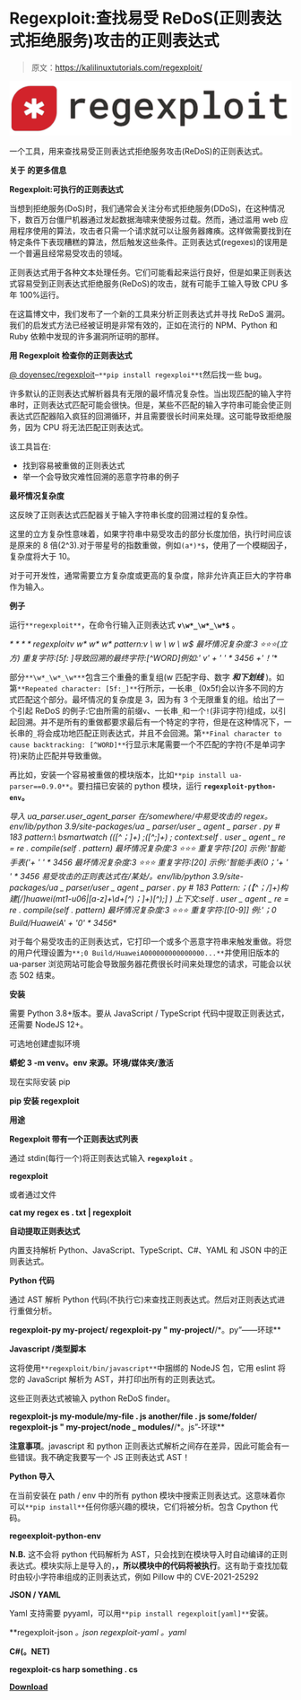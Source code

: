 # Regexploit:查找易受 ReDoS(正则表达式拒绝服务)攻击的正则表达式

> 原文：<https://kalilinuxtutorials.com/regexploit/>

[![Regexploit : Find Regular Expressions Which Are Vulnerable To ReDoS (Regular Expression Denial Of Service)](img/7ebba58db5a92a93900857782603cb1f.png "Regexploit : Find Regular Expressions Which Are Vulnerable To ReDoS (Regular Expression Denial Of Service)")](https://1.bp.blogspot.com/-SA0oGqdoFmk/YPgGnYlmnfI/AAAAAAAAKJU/wvrMBDWXUcU-4hsghvHjzmc48cocfqxjQCLcBGAsYHQ/s1939/1%2B%25281%2529.png)

一个工具，用来查找易受正则表达式拒绝服务攻击(ReDoS)的正则表达式。

**关于** **的更多信息**

**Regexploit:可执行的正则表达式**

当想到拒绝服务(DoS)时，我们通常会关注分布式拒绝服务(DDoS)，在这种情况下，数百万台僵尸机器通过发起数据海啸来使服务过载。然而，通过滥用 web 应用程序使用的算法，攻击者只需一个请求就可以让服务器瘫痪。这样做需要找到在特定条件下表现糟糕的算法，然后触发这些条件。正则表达式(regexes)的误用是一个普遍且经常易受攻击的领域。

正则表达式用于各种文本处理任务。它们可能看起来运行良好，但是如果正则表达式容易受到正则表达式拒绝服务(ReDoS)的攻击，就有可能手工输入导致 CPU 多年 100%运行。

在这篇博文中，我们发布了一个新的工具来分析正则表达式并寻找 ReDoS 漏洞。我们的启发式方法已经被证明是非常有效的，正如在流行的 NPM、Python 和 Ruby 依赖中发现的许多漏洞所证明的那样。

**用 Regexploit 检查你的正则表达式**

[@ doyensec/regexploit](https://github.com/doyensec/regexploit)–`**pip install regexploi**t`然后找一些 bug。

许多默认的正则表达式解析器具有无限的最坏情况复杂性。当出现匹配的输入字符串时，正则表达式匹配可能会很快。但是，某些不匹配的输入字符串可能会使正则表达式匹配器陷入疯狂的回溯循环，并且需要很长时间来处理。这可能导致拒绝服务，因为 CPU 将无法匹配正则表达式。

该工具旨在:

*   找到容易被重做的正则表达式
*   举一个会导致灾难性回溯的恶意字符串的例子

**最坏情况复杂度**

这反映了正则表达式匹配器关于输入字符串长度的回溯过程的复杂性。

这里的立方复杂性意味着，如果字符串中易受攻击的部分长度加倍，执行时间应该是原来的 8 倍(2^3).对于带星号的指数重做，例如`(a*)*$`，使用了一个模糊因子，复杂度将大于 10。

对于可开发性，通常需要立方复杂度或更高的复杂度，除非允许真正巨大的字符串作为输入。

**例子**

运行`**regexploit**`，在命令行输入正则表达式 **`v\w*_\w*_\w*$`** 。

**$****regexploit
v \ w*\ w*\ w*$ pattern:v \ w \ w \ w*$
最坏情况复杂度:3 ⭐⭐⭐(立方)
重复字符:[5f: *]导致回溯的最终字符:[^WORD]例如:' v' + '* ' * 3456 +'！'**

部分`**\w*_\w*_\w***`包含三个重叠的重复组(w 匹配字母、数字 ***和下划线*** )。如第`**Repeated character: [5f:_]**`行所示，一长串`_` (0x5f)会以许多不同的方式匹配这个部分。最坏情况的复杂度是 3，因为有 3 个无限重复的组。给出了一个引起 ReDoS 的例子:它由所需的前缀`v`、一长串`_`和一个`!`(非词字符)组成，以引起回溯。并不是所有的重做都要求最后有一个特定的字符，但是在这种情况下，一长串的`_`将会成功地匹配正则表达式，并且不会回溯。第`**Final character to cause backtracking: [^WORD]**`行显示末尾需要一个不匹配的字符(不是单词字符)来防止匹配并导致重做。

再比如，安装一个容易被重做的模块版本，比如`**pip install ua-parser==0.9.0**`。要扫描已安装的 python 模块，运行 **`regexploit-python-env`。**

**导入 ua_parser.user_agent_parser
在/somewhere/中易受攻击的 regex。env/lib/python 3.9/site-packages/ua _ parser/user _ agent _ parser . py # 183
pattern:\ bsmartwatch *(*([^；]+) *;*([^;]+) *;
context:self . user _ agent _ re = re . compile(self . pattern)
最坏情况复杂度:3 ⭐⭐⭐
重复字符:[20]
示例:'智能手表('+ ' ' * 3456
最坏情况复杂度:3 ⭐⭐⭐
重复字符:[20]
示例:'智能手表(0；'+ ' ' * 3456
易受攻击的正则表达式在/某处/。env/lib/python 3.9/site-packages/ua _ parser/user _ agent _ parser . py # 183
Pattern:；*(【^；/]+)构建[/]huawei(mt1-u06|[a-z]+\d+[^)；]+)[^);]* )
上下文:self . user _ agent _ re = re . compile(self . pattern)
最坏情况复杂度:3 ⭐⭐⭐
重复字符:[[0-9]]
例:'；0 Build/HuaweiA' + '0' * 3456**

对于每个易受攻击的正则表达式，它打印一个或多个恶意字符串来触发重做。将您的用户代理设置为`**;0 Build/HuaweiA000000000000000...**`并使用旧版本的 ua-parser 浏览网站可能会导致服务器花费很长时间来处理您的请求，可能会以状态 502 结束。

**安装**

需要 Python 3.8+版本。要从 JavaScript / TypeScript 代码中提取正则表达式，还需要 NodeJS 12+。

可选地创建虚拟环境

**蟒蛇 3 -m venv。env
来源。环境/媒体夹/激活**

现在实际安装 pip

**pip 安装 regexploit**

**用途**

**Regexploit 带有一个正则表达式列表**

通过 stdin(每行一个)将正则表达式输入 **`regexploit`** 。

**regexploit**

或者通过文件

**cat my regex es . txt | regexploit**

**自动提取正则表达式**

内置支持解析 Python、JavaScript、TypeScript、C#、YAML 和 JSON 中的正则表达式。

**Python 代码**

通过 AST 解析 Python 代码(不执行它)来查找正则表达式。然后对正则表达式进行重做分析。

**regexploit-py my-project/
regexploit-py " my-project/**/*。py”——环球**

**Javascript /类型脚本**

这将使用`**regexploit/bin/javascript**`中捆绑的 NodeJS 包，它用 eslint 将您的 JavaScript 解析为 AST，并打印出所有的正则表达式。

这些正则表达式被输入 python ReDoS finder。

**regexploit-js my-module/my-file . js another/file . js some/folder/
regexploit-js " my-project/node _ modules/**/*。js”-环球**

**注意事项**。javascript 和 python 正则表达式解析之间存在差异，因此可能会有一些错误。我不确定我要写一个 JS 正则表达式 AST！

**Python 导入**

在当前安装在 path / env 中的所有 python 模块中搜索正则表达式。这意味着你可以`**pip install**`任何你感兴趣的模块，它们将被分析。包含 Cpython 代码。

**regeexploit-python-env**

**N.B.** 这不会将 python 代码解析为 AST，只会找到在模块导入时自动编译的正则表达式。模块实际上是导入的，**，所以模块中的代码将被执行**。这有助于查找加载时由较小字符串组成的正则表达式，例如 Pillow 中的 CVE-2021-25292

**JSON / YAML**

Yaml 支持需要 pyyaml，可以用`**pip install regexploit[yaml]**`安装。

**regexploit-json *。json
regexploit-yaml *。yaml**

**C#(。NET)**

**regexploit-cs harp something . cs**

[**Download**](https://github.com/doyensec/regexploit)